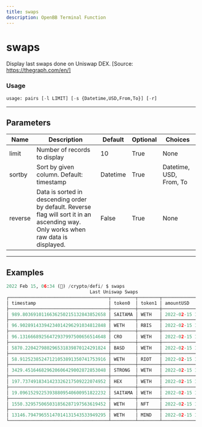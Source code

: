 ```yaml
---
title: swaps
description: OpenBB Terminal Function
---
```


# swaps

Display last swaps done on Uniswap DEX. [Source: https://thegraph.com/en/]

### Usage 
```python
usage: pairs [-l LIMIT] [-s {Datetime,USD,From,To}] [-r]
```

---
## Parameters

| Name | Description | Default | Optional | Choices |
| ---- | ----------- | ------- | -------- | ------- |
| limit | Number of records to display | 10 | True | None |
| sortby | Sort by given column. Default: timestamp | Datetime | True | Datetime, USD, From, To |
| reverse | Data is sorted in descending order by default. Reverse flag will sort it in an ascending way. Only works when raw data is displayed. | False | True | None |


---
## Examples

```python
2022 Feb 15, 06:34 (🦋) /crypto/defi/ $ swaps
                               Last Uniswap Swaps
┌─────────────────────────────────────┬─────────┬────────┬─────────────────────┐
│ timestamp                           │ token0  │ token1 │ amountUSD           │
├─────────────────────────────────────┼─────────┼────────┼─────────────────────┤
│ 989.8036910116636250215132843852658 │ SAITAMA │ WETH   │ 2022-02-15 12:34:21 │
├─────────────────────────────────────┼─────────┼────────┼─────────────────────┤
│ 96.90289143394234014296291034812848 │ WETH    │ RBIS   │ 2022-02-15 12:34:16 │
├─────────────────────────────────────┼─────────┼────────┼─────────────────────┤
│ 96.13166689256472937997500656514648 │ CRO     │ WETH   │ 2022-02-15 12:34:16 │
├─────────────────────────────────────┼─────────┼────────┼─────────────────────┤
│ 5870.220427980296531839870124291824 │ BASD    │ WETH   │ 2022-02-15 12:34:16 │
├─────────────────────────────────────┼─────────┼────────┼─────────────────────┤
│ 58.91252385247121053891350741753916 │ WETH    │ RIOT   │ 2022-02-15 12:34:21 │
├─────────────────────────────────────┼─────────┼────────┼─────────────────────┤
│ 3429.451646829620606429002872853048 │ STRONG  │ WETH   │ 2022-02-15 12:34:16 │
├─────────────────────────────────────┼─────────┼────────┼─────────────────────┤
│ 197.7374918341423326217509222074952 │ HEX     │ WETH   │ 2022-02-15 12:34:16 │
├─────────────────────────────────────┼─────────┼────────┼─────────────────────┤
│ 19.09615292253938809540600951822232 │ SAITAMA │ WETH   │ 2022-02-15 12:34:21 │
├─────────────────────────────────────┼─────────┼────────┼─────────────────────┤
│ 1550.329575065031856287197563619452 │ WETH    │ NFT    │ 2022-02-15 12:34:16 │
├─────────────────────────────────────┼─────────┼────────┼─────────────────────┤
│ 13146.79479655147014131543533949295 │ WETH    │ MIND   │ 2022-02-15 12:34:16 │
└─────────────────────────────────────┴─────────┴────────┴─────────────────────┘
```

